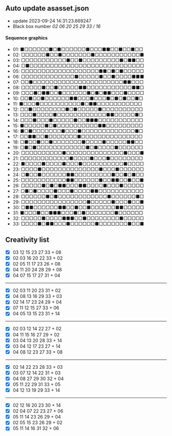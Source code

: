 ## Auto update asasset.json

* update 2023-09-24 14:31:23.669247
* Black box number _02 06 20 25 29 33 / 16_
#### Sequence graphics

* 01: ■□□□□□□■□■□□□□□□■□□□■■□□■□□■□□
* 02: □□□□□□■□□■□□□□□□□■□□□□□□□□□□□■
* 03: □□□□□□□□□□□■□□■□□□□□□□□□■□■■□□
* 04: □■□□□□□□□□□□□□□□□□□□□□□□□□□□□□
* 05: □□□□□□□□□□□□□□□□□□□■■□■□■□□□□□
* 06: □□□□□□□□□□□□□■□□□□□■□□■□□□□■■■
* 07: □□■□□□□□□□□□□□□□□□□□□□□□□■■□□□
* 08: □□□□□■□□■□□□□□■■□□□□□□□□□□□■■□
* 09: □□□■□■■□□■□□□□□□■□■□■■□□□■□□□□
* 10: □□■□□■□□□□□□■■□□□■□□□■□■□■□□■□
* 11: ■□□□■□□□□□□□□□□■□■■□□□□□□□□□□□
* 12: □□■□□□□□□□□■□■□□□□□■□□□□□□□□□□
* 13: □□□■□□□□■□□□□□□□□□□□□■■□□□□□■□
* 14: □□□■□□□■□□□□□■□□■■■□□□□□□□□□□□
* 15: ■□□□□□■□■□□□□□□□□□□■■□□□□□□□□□
* 16: ■□■□□□□□□□■□□□■□□□□□□□□□□□□□■□
* 17: □□■■□□■□□□□□□□■□□□□□□□□□□□□□□□
* 18: □■□□■□□■□□□□□□□■□□□□■□□□□□■■□□
* 19: □■□■□□□□□□□□□□□□■□■□□□□■□□□□□□
* 20: □□□□□□□□□□■□□□□□□□□□□□□□□■□□□■
* 21: □□□□□□□□□□□□■□□□□■□□□■□□□□□□□□
* 22: ■□□□□■□□□□■□□□■□□□□□□□□□□■□□□□
* 23: □□□□■□□□□□□□□□□□□□□■□□□■□□□□□□
* 24: □■□□■□□□□□□■■□□□□□□□□□■□□■□■□□
* 25: □□□□□□□□□□□■■□□□□□□■□□■■□□■□□■
* 26: □□□□□■□■□■■□□□■■□□□□■□□□■□□□□□
* 27: □■□■□□□□■□□□■□□□□■■□□□□□□□□□□□
* 28: □□□□□□■□■□□□□□□□□□□□□■□□□□□□■□
* 29: □□□□□□□□□□□□□□□□■□□□□□■□□□■□□■
* 30: □■■□□□□□□■■□□■□□■□□□□□□■■□□□□□
* 31: ■□□□■□□■■■□□□■□■□□□□□□□■□□□□□□
* 32: □□□□□■□□□□■■■□□■□□□□□□□□■□□□□□
* 33: □□□□■□■■□□□■□□□□□□■□□□□□□□■□□■
## Creativity list

- [x] 03 12 15 23 27 33 + 08
- [x] 02 03 16 20 22 33 + 02
- [x] 02 05 11 17 23 26 + 08
- [x] 04 11 20 24 28 29 + 08
- [x] 04 07 15 17 27 31 + 04
***
- [x] 02 03 11 20 23 31 + 02
- [x] 04 08 13 16 29 33 + 03
- [x] 02 14 17 23 24 29 + 04
- [x] 07 11 12 15 27 33 + 06
- [x] 04 05 13 15 23 31 + 14
***
- [x] 02 03 12 14 22 27 + 02
- [x] 04 11 15 16 27 29 + 02
- [x] 03 04 13 20 28 33 + 14
- [x] 03 04 12 17 23 27 + 14
- [x] 04 08 12 23 27 33 + 08
***
- [x] 02 14 22 23 28 33 + 03
- [x] 03 07 12 14 22 31 + 03
- [x] 04 08 27 29 30 32 + 04
- [x] 05 11 22 29 31 33 + 05
- [x] 04 12 13 19 29 33 + 14
***
- [x] 02 12 16 20 23 30 + 14
- [x] 02 04 07 22 23 27 + 06
- [x] 05 11 14 23 26 29 + 04
- [x] 02 05 15 23 26 29 + 02
- [x] 05 11 14 16 31 32 + 06
